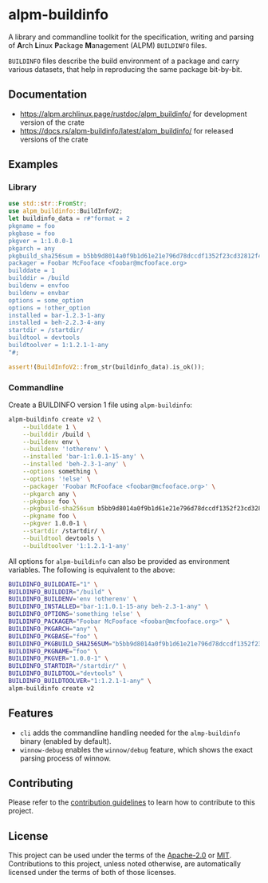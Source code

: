 # alpm-buildinfo

A library and commandline toolkit for the specification, writing and parsing of **A**rch **L**inux **P**ackage **M**anagement (ALPM) `BUILDINFO` files.

`BUILDINFO` files describe the build environment of a package and carry various datasets, that help in reproducing the same package bit-by-bit.

## Documentation

- <https://alpm.archlinux.page/rustdoc/alpm_buildinfo/> for development version of the crate
- <https://docs.rs/alpm-buildinfo/latest/alpm_buildinfo/> for released versions of the crate

## Examples

### Library

```rust
use std::str::FromStr;
use alpm_buildinfo::BuildInfoV2;
let buildinfo_data = r#"format = 2
pkgname = foo
pkgbase = foo
pkgver = 1:1.0.0-1
pkgarch = any
pkgbuild_sha256sum = b5bb9d8014a0f9b1d61e21e796d78dccdf1352f23cd32812f4850b878ae4944c
packager = Foobar McFooface <foobar@mcfooface.org>
builddate = 1
builddir = /build
buildenv = envfoo
buildenv = envbar
options = some_option
options = !other_option
installed = bar-1.2.3-1-any
installed = beh-2.2.3-4-any
startdir = /startdir/
buildtool = devtools
buildtoolver = 1:1.2.1-1-any
"#;

assert!(BuildInfoV2::from_str(buildinfo_data).is_ok());
```

### Commandline

<!--
```bash
# use a custom, temporary directory for all generated files
test_tmpdir="$(mktemp --directory --suffix '.buildinfo-test')"
# set a custom, temporary output file location
BUILDINFO_OUTPUT_FILE="$(mktemp --tmpdir="$test_tmpdir" --suffix '-BUILDINFO' --dry-run)"
export BUILDINFO_OUTPUT_FILE
```
-->

Create a BUILDINFO version 1 file using `alpm-buildinfo`:

```bash
alpm-buildinfo create v2 \
    --builddate 1 \
    --builddir /build \
    --buildenv env \
    --buildenv '!otherenv' \
    --installed 'bar-1:1.0.1-15-any' \
    --installed 'beh-2.3-1-any' \
    --options something \
    --options '!else' \
    --packager 'Foobar McFooface <foobar@mcfooface.org>' \
    --pkgarch any \
    --pkgbase foo \
    --pkgbuild-sha256sum b5bb9d8014a0f9b1d61e21e796d78dccdf1352f23cd32812f4850b878ae4944c \
    --pkgname foo \
    --pkgver 1.0.0-1 \
    --startdir /startdir/ \
    --buildtool devtools \
    --buildtoolver '1:1.2.1-1-any'
```

<!--

Asserts the contents of .BUILDINFO that is created above:

```bash
# set a custom, temporary file location for the expected output
BUILDINFO_OUTPUT_FILE_EXPECTED="$(mktemp --tmpdir="$test_tmpdir" --suffix '-BUILDINFO.expected' --dry-run)"

cat > "$BUILDINFO_OUTPUT_FILE_EXPECTED" <<EOF
format = 2
pkgname = foo
pkgbase = foo
pkgver = 1.0.0-1
pkgarch = any
pkgbuild_sha256sum = b5bb9d8014a0f9b1d61e21e796d78dccdf1352f23cd32812f4850b878ae4944c
packager = Foobar McFooface <foobar@mcfooface.org>
builddate = 1
builddir = /build
startdir = /startdir/
buildtool = devtools
buildtoolver = 1:1.2.1-1-any
buildenv = env
buildenv = !otherenv
options = something
options = !else
installed = bar-1:1.0.1-15-any
installed = beh-2.3-1-any
EOF

diff --ignore-trailing-space "$BUILDINFO_OUTPUT_FILE" "$BUILDINFO_OUTPUT_FILE_EXPECTED"
```

-->

All options for `alpm-buildinfo` can also be provided as environment variables. The following is equivalent to the above:

```bash
BUILDINFO_BUILDDATE="1" \
BUILDINFO_BUILDDIR="/build" \
BUILDINFO_BUILDENV='env !otherenv' \
BUILDINFO_INSTALLED="bar-1:1.0.1-15-any beh-2.3-1-any" \
BUILDINFO_OPTIONS='something !else' \
BUILDINFO_PACKAGER="Foobar McFooface <foobar@mcfooface.org>" \
BUILDINFO_PKGARCH="any" \
BUILDINFO_PKGBASE="foo" \
BUILDINFO_PKGBUILD_SHA256SUM="b5bb9d8014a0f9b1d61e21e796d78dccdf1352f23cd32812f4850b878ae4944c" \
BUILDINFO_PKGNAME="foo" \
BUILDINFO_PKGVER="1.0.0-1" \
BUILDINFO_STARTDIR="/startdir/" \
BUILDINFO_BUILDTOOL="devtools" \
BUILDINFO_BUILDTOOLVER="1:1.2.1-1-any" \
alpm-buildinfo create v2
```

<!--

Asserts the contents of .BUILDINFO that is created above:

```bash
cat > "$BUILDINFO_OUTPUT_FILE_EXPECTED" <<EOF
format = 2
pkgname = foo
pkgbase = foo
pkgver = 1.0.0-1
pkgarch = any
pkgbuild_sha256sum = b5bb9d8014a0f9b1d61e21e796d78dccdf1352f23cd32812f4850b878ae4944c
packager = Foobar McFooface <foobar@mcfooface.org>
builddate = 1
builddir = /build
startdir = /startdir/
buildtool = devtools
buildtoolver = 1:1.2.1-1-any
buildenv = env
buildenv = !otherenv
options = something
options = !else
installed = bar-1:1.0.1-15-any
installed = beh-2.3-1-any
EOF

diff --ignore-trailing-space "$BUILDINFO_OUTPUT_FILE" "$BUILDINFO_OUTPUT_FILE_EXPECTED"
rm -r -- "$test_tmpdir"
```

-->

## Features

- `cli` adds the commandline handling needed for the `almp-buildinfo` binary (enabled by default).
- `winnow-debug` enables the `winnow/debug` feature, which shows the exact parsing process of winnow.

## Contributing

Please refer to the [contribution guidelines] to learn how to contribute to this project.

## License

This project can be used under the terms of the [Apache-2.0] or [MIT].
Contributions to this project, unless noted otherwise, are automatically licensed under the terms of both of those licenses.

[contribution guidelines]: ../CONTRIBUTING.md
[Apache-2.0]: ../LICENSES/Apache-2.0.txt
[MIT]: ../LICENSES/MIT.txt
